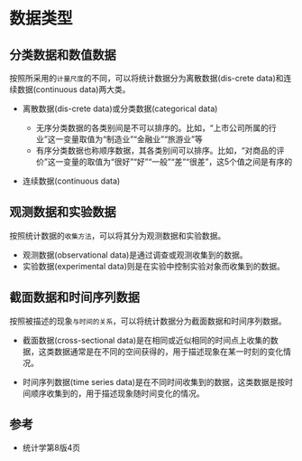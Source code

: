 # 数据类型

## 分类数据和数值数据

按照所采用的`计量尺度`的不同，可以将统计数据分为离散数据(dis-crete data)和连续数据(continuous data)两大类。

- 离散数据(dis-crete data)或分类数据(categorical data)
    - 无序分类数据的各类别间是不可以排序的。比如，“上市公司所属的行业”这一变量取值为“制造业”“金融业”“旅游业”等
    - 有序分类数据也称顺序数据，其各类别间可以排序。比如，“对商品的评价”这一变量的取值为“很好”“好”“一般”“差”“很差”，这5个值之间是有序的

- 连续数据(continuous data)




## 观测数据和实验数据

按照统计数据的`收集方法`，可以将其分为观测数据和实验数据。

- 观测数据(observational data)是通过调查或观测收集到的数据。
- 实验数据(experimental data)则是在实验中控制实验对象而收集到的数据。


## 截面数据和时间序列数据
按照被描述的现象`与时间的关系`，可以将统计数据分为截面数据和时间序列数据。

- 截面数据(cross-sectional data)是在相同或近似相同的时间点上收集的数据，这类数据通常是在不同的空间获得的，用于描述现象在某一时刻的变化情况。

- 时间序列数据(time series data)是在不同时间收集到的数据，这类数据是按时间顺序收集到的，用于描述现象随时间变化的情况。


## 参考
- 统计学第8版4页





